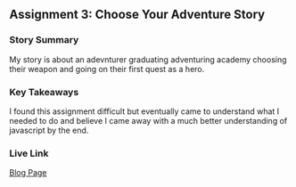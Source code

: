 ## Assignment 3: Choose Your Adventure Story

### Story Summary

My story is about an adevnturer graduating adventuring academy choosing their weapon and going on their first quest as a hero.

### Key Takeaways

I found this assignment difficult but eventually came to understand what I needed to do and believe I came away with a much better understanding of javascript by the end.

### Live Link

[Blog Page](https://jvalentine946.github.io/infoi-210/homework-4)